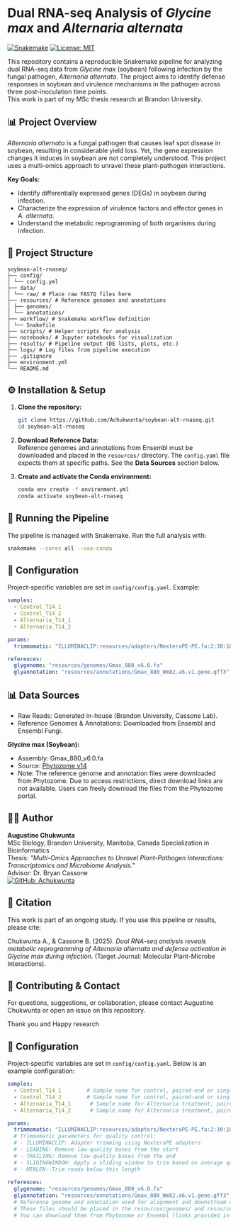# Dual RNA-seq Analysis of *Glycine max* and *Alternaria alternata*
[![Snakemake](https://img.shields.io/badge/snakemake-≥7.32.4-brightgreen.svg)](https://snakemake.github.io)
[![License: MIT](https://img.shields.io/badge/License-MIT-yellow.svg)](https://opensource.org/licenses/MIT)

This repository contains a reproducible Snakemake pipeline for analyzing dual RNA-seq data from *Glycine max* (soybean) following infection by the fungal pathogen, *Alternaria alternata*. The project aims to identify defense responses in soybean and virulence mechanisms in the pathogen across three post-inoculation time points.  
This work is part of my MSc thesis research at Brandon University.

## 📊 Project Overview
*Alternaria alternata* is a fungal pathogen that causes leaf spot disease in soybean, resulting in considerable yield loss. Yet, the gene expression changes it induces in soybean are not completely understood. This project uses a multi-omics approach to unravel these plant-pathogen interactions.

**Key Goals:**
- Identify differentially expressed genes (DEGs) in soybean during infection.
- Characterize the expression of virulence factors and effector genes in *A. alternata*.
- Understand the metabolic reprogramming of both organisms during infection.

## 📁 Project Structure

```
soybean-alt-rnaseq/
├── config/
│ └── config.yml
├── data/
│ └── raw/ # Place raw FASTQ files here
├── resources/ # Reference genomes and annotations
│ ├── genomes/
│ └── annotations/
├── workflow/ # Snakemake workflow definition
│ └── Snakefile
├── scripts/ # Helper scripts for analysis
├── notebooks/ # Jupyter notebooks for visualization
├── results/ # Pipeline output (DE lists, plots, etc.)
├── logs/ # Log files from pipeline execution
├── .gitignore
├── environment.yml
└── README.md
```

## ⚙️ Installation & Setup
1.  **Clone the repository:**
    ```bash
    git clone https://github.com/Achukwunta/soybean-alt-rnaseq.git
    cd soybean-alt-rnaseq
    ```


2. **Download Reference Data:**  
Reference genomes and annotations from Ensembl must be downloaded and placed in the `resources/` directory. The `config.yaml` file expects them at specific paths. See the **Data Sources** section below.

3.  **Create and activate the Conda environment:**
    ```bash
    conda env create -f environment.yml
    conda activate soybean-alt-rnaseq
    ```


## 🚀 Running the Pipeline
The pipeline is managed with Snakemake. Run the full analysis with:
```bash
snakemake --cores all --use-conda
```


## 🔧 Configuration

Project-specific variables are set in `config/config.yaml`. Example:

```yaml
samples:
  - Control_T14_1
  - Control_T14_2
  - Alternaria_T14_1
  - Alternaria_T14_2

params:
  trimmomatic: "ILLUMINACLIP:resources/adapters/NexteraPE-PE.fa:2:30:10:2:True LEADING:3 TRAILING:3 SLIDINGWINDOW:5:18 MINLEN:30"

references:
  glygenome: "resources/genomes/Gmax_880_v6.0.fa"
  glyannotation: "resources/annotations/Gmax_880_Wm82.a6.v1.gene.gff3"

```

## 📊 Data Sources
- Raw Reads: Generated in-house (Brandon University, Cassone Lab).
- Reference Genomes & Annotations: Downloaded from Ensembl and Ensembl Fungi.

**Glycine max (Soybean):**
- Assembly: Gmax_880_v6.0.fa  
- Source: [Phytozome v14](https://phytozome-next.jgi.doe.gov/info/Gmax_Wm82_a6_v1) 
- Note: The reference genome and annotation files were downloaded from Phytozome. Due to access restrictions, direct download links are not available. Users can freely download the files from the Phytozome portal.

## 👨‍💻 Author
**Augustine Chukwunta**  
MSc Biology, Brandon University, Manitoba, Canada
Specialization in Bioinformatics  
Thesis: *"Multi-Omics Approaches to Unravel Plant-Pathogen Interactions: Transcriptomics and Microbiome Analysis."*  
Advisor: Dr. Bryan Cassone  
[![GitHub: Achukwunta](https://img.shields.io/badge/GitHub-Achukwunta-blue?logo=github)](https://github.com/Achukwunta)

## 📜 Citation
This work is part of an ongoing study. If you use this pipeline or results, please cite:  

Chukwunta A., & Cassone B. (2025). *Dual RNA-seq analysis reveals metabolic reprogramming of Alternaria alternata and defense activation in Glycine max during infection.* (Target Journal: Molecular Plant-Microbe Interactions).

## 🤝 Contributing & Contact
For questions, suggestions, or collaboration, please contact Augustine Chukwunta or open an issue on this repository.

Thank you and Happy research


## 🔧 Configuration

Project-specific variables are set in `config/config.yaml`. Below is an example configuration:

```yaml
samples:
  - Control_T14_1        # Sample name for control, paired-end or single-end should be clarified
  - Control_T14_2        # Sample name for control, paired-end or single-end should be clarified
  - Alternaria_T14_1      # Sample name for Alternaria treatment, paired-end or single-end should be clarified
  - Alternaria_T14_2      # Sample name for Alternaria treatment, paired-end or single-end should be clarified

params:
  trimmomatic: "ILLUMINACLIP:resources/adapters/NexteraPE-PE.fa:2:30:10:2:True LEADING:3 TRAILING:3 SLIDINGWINDOW:5:18 MINLEN:30"
  # Trimmomatic parameters for quality control:
  # - ILLUMINACLIP: Adapter trimming using NexteraPE adapters
  # - LEADING: Remove low-quality bases from the start
  # - TRAILING: Remove low-quality bases from the end
  # - SLIDINGWINDOW: Apply a sliding window to trim based on average quality score
  # - MINLEN: Trim reads below this length
  
references:
  glygenome: "resources/genomes/Gmax_880_v6.0.fa"
  glyannotation: "resources/annotations/Gmax_880_Wm82.a6.v1.gene.gff3"
  # Reference genome and annotation used for alignment and downstream analysis.
  # These files should be placed in the resources/genomes/ and resources/annotations/ directories, respectively.
  # You can download them from Phytozome or Ensembl (links provided in the documentation).

